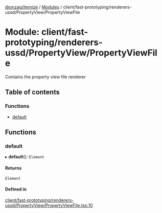 [@onzag/itemize](../README.md) / [Modules](../modules.md) / client/fast-prototyping/renderers-ussd/PropertyView/PropertyViewFile

# Module: client/fast-prototyping/renderers-ussd/PropertyView/PropertyViewFile

Contains the property view file renderer

## Table of contents

### Functions

- [default](client_fast_prototyping_renderers_ussd_PropertyView_PropertyViewFile.md#default)

## Functions

### default

▸ **default**(): `Element`

#### Returns

`Element`

#### Defined in

[client/fast-prototyping/renderers-ussd/PropertyView/PropertyViewFile.tsx:10](https://github.com/onzag/itemize/blob/73e0c39e/client/fast-prototyping/renderers-ussd/PropertyView/PropertyViewFile.tsx#L10)
